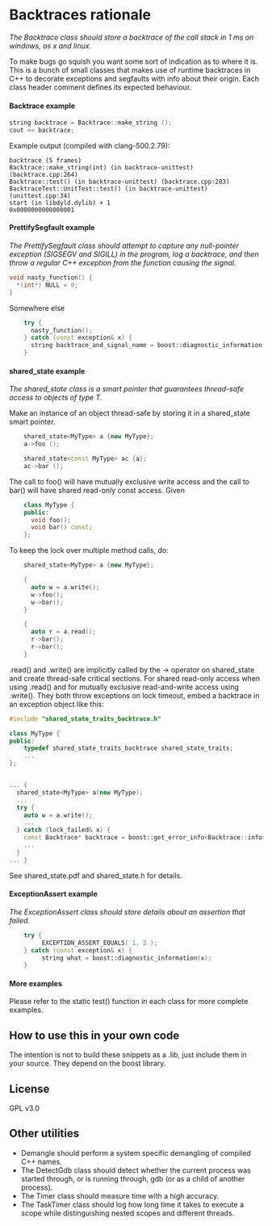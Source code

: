 Backtraces rationale
====================
_The Backtrace class should store a backtrace of the call stack in 1 ms on windows, os x and linux._

To make bugs go squish you want some sort of indication as to where it is. This is a bunch of small classes that makes use of runtime backtraces in C++ to decorate exceptions and segfaults with info about their origin. Each class header comment defines its expected behaviour. 


#### Backtrace example ####

````cpp
string backtrace = Backtrace::make_string ();
cout << backtrace;
````

Example output (compiled with clang-500.2.79):

    backtrace (5 frames)
    Backtrace::make_string(int) (in backtrace-unittest) (backtrace.cpp:264)
    Backtrace::test() (in backtrace-unittest) (backtrace.cpp:283)
    BacktraceTest::UnitTest::test() (in backtrace-unittest) (unittest.cpp:34)
    start (in libdyld.dylib) + 1
    0x0000000000000001


#### PrettifySegfault example ####
_The PrettifySegfault class should attempt to capture any null-pointer exception (SIGSEGV and SIGILL) in the program, log a backtrace, and then throw a regular C++ exception from the function causing the signal._

````cpp
void nasty_function() {
  *(int*) NULL = 0;
}
````

Somewhere else

````cpp
    try {
      nasty_function();       
    } catch (const exception& x) {
      string backtrace_and_signal_name = boost::diagnostic_information(x);
    }
````

#### shared_state example ####
_The shared\_state<T> class is a smart pointer that guarantees thread-safe access to objects of type T._

Make an instance of an object thread-safe by storing it in a shared\_state smart pointer.

````cpp
    shared_state<MyType> a {new MyType};
    a->foo ();

    shared_state<const MyType> ac {a};
    ac->bar ();
````

The call to foo() will have mutually exclusive write access and the call to bar() will have shared read-only const access. Given

````cpp
    class MyType {
    public:
      void foo();
      void bar() const;
    };
````

To keep the lock over multiple method calls, do:

````cpp
    shared_state<MyType> a {new MyType};

    {
      auto w = a.write();
      w->foo();
      w->bar();
    }

    {
      auto r = a.read();
      r->bar();
      r->bar();
    }
````

.read() and .write() are implicitly called by the -> operator on shared_state and create thread-safe critical sections. For shared read-only access when using .read() and for mutually exclusive read-and-write access using .write(). They both throw exceptions on lock timeout, embed a backtrace in an exception object like this:

````cpp
#include "shared_state_traits_backtrace.h"

class MyType {
public:
    typedef shared_state_traits_backtrace shared_state_traits;
    ...
};


... {
  shared_state<MyType> a(new MyType);
  ...
  try {
    auto w = a.write();
    ...
  } catch (lock_failed& x) {
    const Backtrace* backtrace = boost::get_error_info<Backtrace::info>(x);
    ...
  }
... }
````

See shared\_state.pdf and shared\_state.h for details.

#### ExceptionAssert example ####
_The ExceptionAssert class should store details about an assertion that failed._

````cpp
    try {
         EXCEPTION_ASSERT_EQUALS( 1, 2 );
    } catch (const exception& x) {
         string what = boost::diagnostic_information(x);
    }
````

#### More examples ####
Please refer to the static test() function in each class for more complete examples.


## How to use this in your own code ##

The intention is not to build these snippets as a .lib, just include them in your source. They depend on the boost library.


## License ##

GPL v3.0


## Other utilities ##

- Demangle should perform a system specific demangling of compiled C++ names.
- The DetectGdb class should detect whether the current process was started through, or is running through, gdb (or as a child of another process).
- The Timer class should measure time with a high accuracy.
- The TaskTimer class should log how long time it takes to execute a scope while distinguishing nested scopes and different threads.
